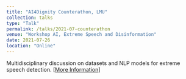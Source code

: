 ```yaml
---
title: "AI4Dignity Counterathon, LMU"
collection: talks
type: "Talk"
permalink: /talks/2021-07-counterathon
venue: "Workshop AI, Extreme Speech and Disinformation"
date: 2021-07-26
location: "Online"
---
```


Multidisciplinary discussion on datasets and NLP models for extreme speech detection. [[More Information](https://www.ai4dignity.gwi.uni-muenchen.de/international-counterathon-workshop/)]
